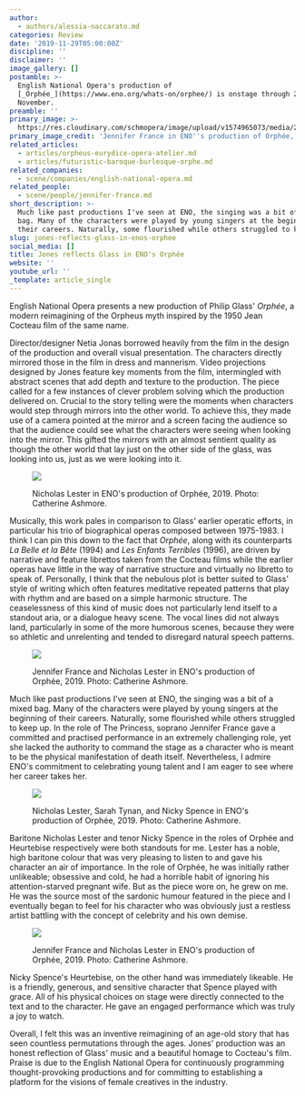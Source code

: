```yaml
---
author:
  - authors/alessia-naccarato.md
categories: Review
date: '2019-11-29T05:00:00Z'
discipline: ''
disclaimer: ''
image_gallery: []
postamble: >-
  English National Opera's production of
  [_Orphée_](https://www.eno.org/whats-on/orphee/) is onstage through 29
  November.
preamble: ''
primary_image: >-
  https://res.cloudinary.com/schmopera/image/upload/v1574965073/media/2019/11/sq2876ashm_0804_ngp2z0.jpg
primary_image_credit: 'Jennifer France in ENO''s production of Orphée, 2019. Photo: Catherine Ashmore.'
related_articles:
  - articles/orpheus-eurydice-opera-atelier.md
  - articles/futuristic-baroque-burlesque-orphe.md
related_companies:
  - scene/companies/english-national-opera.md
related_people:
  - scene/people/jennifer-france.md
short_description: >-
  Much like past productions I've seen at ENO, the singing was a bit of a mixed
  bag. Many of the characters were played by young singers at the beginning of
  their careers. Naturally, some flourished while others struggled to keep up.
slug: jones-reflects-glass-in-enos-orphee
social_media: []
title: Jones reflects Glass in ENO's Orphée
website: ''
youtube_url: ''
_template: article_single
---
```


English National Opera presents a new production of Philip Glass' _Orphée_, a modern reimagining of the Orpheus myth inspired by the 1950 Jean Cocteau film of the same name.

Director/designer Netia Jonas borrowed heavily from the film in the design of the production and overall visual presentation. The characters directly mirrored those in the film in dress and mannerism. Video projections designed by Jones feature key moments from the film, intermingled with abstract scenes that add depth and texture to the production. The piece called for a few instances of clever problem solving which the production delivered on. Crucial to the story telling were the moments when characters would step through mirrors into the other world. To achieve this, they made use of a camera pointed at the mirror and a screen facing the audience so that the audience could see what the characters were seeing when looking into the mirror. This gifted the mirrors with an almost sentient quality as though the other world that lay just on the other side of the glass, was looking into us, just as we were looking into it.

<figure data-type="image">

![](https://res.cloudinary.com/schmopera/image/upload/v1574965117/media/2019/11/2876ashm_0821_lv4f97.jpg)

<figcaption>Nicholas Lester in ENO's production of Orphée, 2019. Photo: Catherine Ashmore.</figcaption>  
</figure>

Musically, this work pales in comparison to Glass' earlier operatic efforts, in particular his trio of biographical operas composed between 1975-1983. I think I can pin this down to the fact that _Orphée_, along with its counterparts _La Belle et la Bête_ (1994) and _Les Enfants Terribles_ (1996), are driven by narrative and feature librettos taken from the Cocteau films while the earlier operas have little in the way of narrative structure and virtually no libretto to speak of. Personally, I think that the nebulous plot is better suited to Glass' style of writing which often features meditative repeated patterns that play with rhythm and are based on a simple harmonic structure. The ceaselessness of this kind of music does not particularly lend itself to a standout aria, or a dialogue heavy scene. The vocal lines did not always land, particularly in some of the more humorous scenes, because they were so athletic and unrelenting and tended to disregard natural speech patterns.

<figure data-type="image">

![](https://res.cloudinary.com/schmopera/image/upload/v1574965081/media/2019/11/2876ashm_0129_gpno3o.jpg)

<figcaption>Jennifer France and Nicholas Lester in ENO's production of Orphée, 2019. Photo: Catherine Ashmore.</figcaption>  
</figure>

Much like past productions I've seen at ENO, the singing was a bit of a mixed bag. Many of the characters were played by young singers at the beginning of their careers. Naturally, some flourished while others struggled to keep up. In the role of The Princess, soprano Jennifer France gave a committed and practised performance in an extremely challenging role, yet she lacked the authority to command the stage as a character who is meant to be the physical manifestation of death itself. Nevertheless, I admire ENO's commitment to celebrating young talent and I am eager to see where her career takes her.

<figure data-type="image">

![](https://res.cloudinary.com/schmopera/image/upload/v1574965098/media/2019/11/2876ashm_0371_or59zc.jpg)

<figcaption>Nicholas Lester, Sarah Tynan, and Nicky Spence in ENO's production of Orphée, 2019. Photo: Catherine Ashmore.</figcaption>  
</figure>

Baritone Nicholas Lester and tenor Nicky Spence in the roles of Orphée and Heurtebise respectively were both standouts for me. Lester has a noble, high baritone colour that was very pleasing to listen to and gave his character an air of importance. In the role of Orphée, he was initially rather unlikeable; obsessive and cold, he had a horrible habit of ignoring his attention-starved pregnant wife. But as the piece wore on, he grew on me. He was the source most of the sardonic humour featured in the piece and I eventually began to feel for his character who was obviously just a restless artist battling with the concept of celebrity and his own demise.

<figure data-type="image">

![](https://res.cloudinary.com/schmopera/image/upload/v1574965129/media/2019/11/2876ashm_0632_ooc5kr.jpg)

<figcaption>Jennifer France and Nicholas Lester in ENO's production of Orphée, 2019. Photo: Catherine Ashmore.</figcaption>  
</figure>

Nicky Spence's Heurtebise, on the other hand was immediately likeable. He is a friendly, generous, and sensitive character that Spence played with grace. All of his physical choices on stage were directly connected to the text and to the character. He gave an engaged performance which was truly a joy to watch.

Overall, I felt this was an inventive reimagining of an age-old story that has seen countless permutations through the ages. Jones' production was an honest reflection of Glass' music and a beautiful homage to Cocteau's film. Praise is due to the English National Opera for continuously programming thought-provoking productions and for committing to establishing a platform for the visions of female creatives in the industry.
